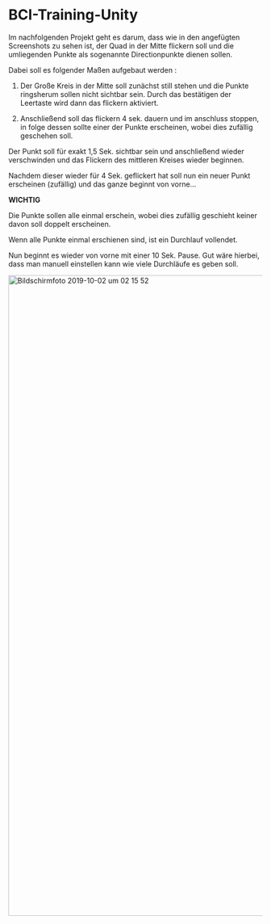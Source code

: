 # BCI-Training-Unity
Im nachfolgenden Projekt geht es darum, dass wie in den angefügten Screenshots zu sehen ist, der Quad in der Mitte flickern soll und die umliegenden Punkte als sogenannte Directionpunkte dienen sollen. 

Dabei soll es folgender Maßen aufgebaut werden :

1. Der Große Kreis in der Mitte soll zunächst still stehen und die Punkte ringsherum sollen nicht sichtbar sein. Durch das bestätigen der Leertaste wird dann das flickern aktiviert. 

2. Anschließend soll das flickern 4 sek. dauern und im anschluss stoppen, in folge dessen sollte einer der Punkte erscheinen, wobei dies zufällig geschehen soll. 

Der Punkt soll für exakt 1,5 Sek. sichtbar sein und anschließend wieder verschwinden und das Flickern des mittleren Kreises wieder beginnen. 

Nachdem dieser wieder für 4 Sek. geflickert hat soll nun ein neuer Punkt erscheinen (zufällig) und das ganze beginnt von vorne...

**WICHTIG**

Die Punkte sollen alle einmal erschein, wobei dies zufällig geschieht keiner davon soll doppelt erscheinen.

Wenn alle Punkte einmal erschienen sind, ist ein Durchlauf vollendet.

Nun beginnt es wieder von vorne mit einer 10 Sek. Pause. Gut wäre hierbei, dass man manuell einstellen kann wie viele Durchläufe es geben soll.

<img width="1269" alt="Bildschirmfoto 2019-10-02 um 02 15 52" src="https://user-images.githubusercontent.com/13587854/66009580-5b1aa180-e4bb-11e9-93be-9b4111652b79.png">
